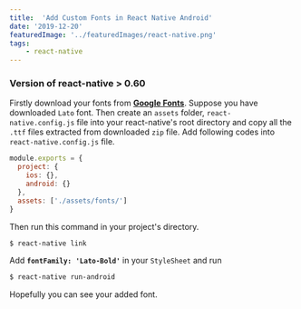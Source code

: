 ```yaml
---
title:  'Add Custom Fonts in React Native Android'
date: '2019-12-20'
featuredImage: '../featuredImages/react-native.png'
tags: 
    - react-native
---
```


### Version of react-native > 0.60

Firstly download your fonts from **[Google Fonts](https://fonts.google.com/)**. Suppose you have downloaded `Lato` font. Then create an `assets` folder, `react-native.config.js` file into your react-native's root directory and copy all the `.ttf` files extracted from  downloaded `zip` file. Add following codes into `react-native.config.js` file.

```javascript
module.exports = {
  project: {
    ios: {},
    android: {}
  },
  assets: ['./assets/fonts/']
}
```

Then run this command in your project's directory.

```bash
$ react-native link
```

Add **`fontFamily: 'Lato-Bold'`** in your `StyleSheet` and run

```bash
$ react-native run-android
```

Hopefully you can see your added font.
